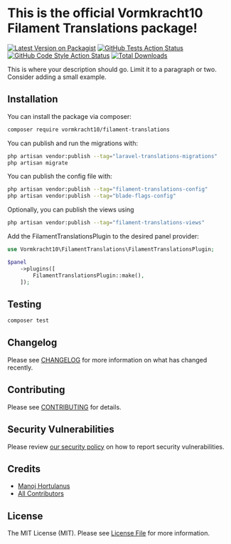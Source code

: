 # This is the official Vormkracht10 Filament Translations package!

[![Latest Version on Packagist](https://img.shields.io/packagist/v/vormkracht10/filament-translations.svg?style=flat-square)](https://packagist.org/packages/vormkracht10/filament-translations)
[![GitHub Tests Action Status](https://img.shields.io/github/actions/workflow/status/vormkracht10/filament-translations/run-tests.yml?branch=main&label=tests&style=flat-square)](https://github.com/vormkracht10/filament-translations/actions?query=workflow%3Arun-tests+branch%3Amain)
[![GitHub Code Style Action Status](https://img.shields.io/github/actions/workflow/status/vormkracht10/filament-translations/fix-php-code-styling.yml?branch=main&label=code%20style&style=flat-square)](https://github.com/vormkracht10/filament-translations/actions?query=workflow%3A"Fix+PHP+code+styling"+branch%3Amain)
[![Total Downloads](https://img.shields.io/packagist/dt/vormkracht10/filament-translations.svg?style=flat-square)](https://packagist.org/packages/vormkracht10/filament-translations)



This is where your description should go. Limit it to a paragraph or two. Consider adding a small example.

## Installation

You can install the package via composer:

```bash
composer require vormkracht10/filament-translations
```

You can publish and run the migrations with:

```bash
php artisan vendor:publish --tag="laravel-translations-migrations"
php artisan migrate
```

You can publish the config file with:

```bash
php artisan vendor:publish --tag="filament-translations-config"
php artisan vendor:publish --tag="blade-flags-config"
```

Optionally, you can publish the views using

```bash
php artisan vendor:publish --tag="filament-translations-views"
```

Add the FilamentTranslationsPlugin to the desired panel provider:

```php
use Vormkracht10\FilamentTranslations\FilamentTranslationsPlugin;

$panel
    ->plugins([
        FilamentTranslationsPlugin::make(),
    ]);
```

## Testing

```bash
composer test
```

## Changelog

Please see [CHANGELOG](CHANGELOG.md) for more information on what has changed recently.

## Contributing

Please see [CONTRIBUTING](.github/CONTRIBUTING.md) for details.

## Security Vulnerabilities

Please review [our security policy](../../security/policy) on how to report security vulnerabilities.

## Credits

- [Manoj Hortulanus](https://github.com/vormkracht10)
- [All Contributors](../../contributors)

## License

The MIT License (MIT). Please see [License File](LICENSE.md) for more information.
